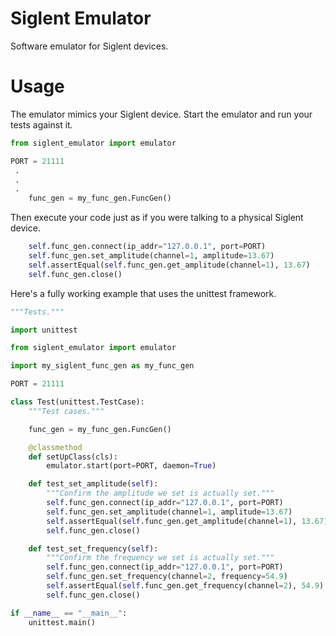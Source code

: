 # Siglent Emulator

Software emulator for Siglent devices.

# Usage

The emulator mimics your Siglent device. Start the emulator and run your tests against it.

```python
from siglent_emulator import emulator

PORT = 21111
 .
 .
 .
    func_gen = my_func_gen.FuncGen()
```

Then execute your code just as if you were talking to a physical Siglent device.

```python
    self.func_gen.connect(ip_addr="127.0.0.1", port=PORT)
    self.func_gen.set_amplitude(channel=1, amplitude=13.67)
    self.assertEqual(self.func_gen.get_amplitude(channel=1), 13.67)
    self.func_gen.close()
```

Here's a fully working example that uses the unittest framework.

```python
"""Tests."""

import unittest

from siglent_emulator import emulator

import my_siglent_func_gen as my_func_gen

PORT = 21111

class Test(unittest.TestCase):
    """Test cases."""

    func_gen = my_func_gen.FuncGen()

    @classmethod
    def setUpClass(cls):
        emulator.start(port=PORT, daemon=True)

    def test_set_amplitude(self):
        """Confirm the amplitude we set is actually set."""
        self.func_gen.connect(ip_addr="127.0.0.1", port=PORT)
        self.func_gen.set_amplitude(channel=1, amplitude=13.67)
        self.assertEqual(self.func_gen.get_amplitude(channel=1), 13.67)
        self.func_gen.close()

    def test_set_frequency(self):
        """Confirm the frequency we set is actually set."""
        self.func_gen.connect(ip_addr="127.0.0.1", port=PORT)
        self.func_gen.set_frequency(channel=2, frequency=54.9)
        self.assertEqual(self.func_gen.get_frequency(channel=2), 54.9)
        self.func_gen.close()

if __name__ == "__main__":
    unittest.main()
```
